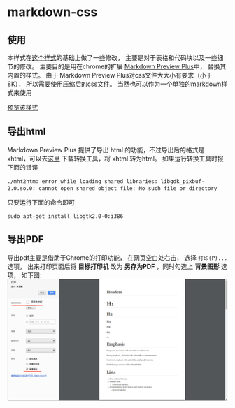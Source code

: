 # markdown-css

## 使用
本样式在[这个样式](https://bitbucket.org/kevinburke/markdowncss)的基础上做了一些修改， 主要是对于表格和代码块以及一些细节的修改。 主要目的是用在chrome的扩展 [Markdown Preview Plus](https://chrome.google.com/webstore/detail/markdown-preview-plus/febilkbfcbhebfnokafefeacimjdckgl?utm_source=chrome-app-launcher-info-dialog)中， 替换其内置的样式。 由于 Markdown Preview Plus对css文件大大小有要求（小于8K）， 所以需要使用压缩后的css文件。 当然也可以作为一个单独的markdown样式来使用

[预览该样式](http://zhangjikai.com/markdown-css/)

## 导出html
Markdown Preview Plus 提供了导出 html 的功能，不过导出后的格式是 xhtml，可以去[这里](https://sourceforge.net/projects/mht2htm/?source=typ_redirect) 下载转换工具，将 xhtml 转为html。 如果运行转换工具时报下面的错误
```
./mht2htm: error while loading shared libraries: libgdk_pixbuf-2.0.so.0: cannot open shared object file: No such file or directory
```
只要运行下面的命令即可
```
sudo apt-get install libgtk2.0-0:i386
```

## 导出PDF
导出pdf主要是借助于Chrome的打印功能， 在网页空白处右击， 选择 `打印(P)...` 选项， 出来打印页面后将 **目标打印机** 改为 **另存为PDF** ，同时勾选上 **背景图形** 选项， 如下图:  
![](export_pdf.png)